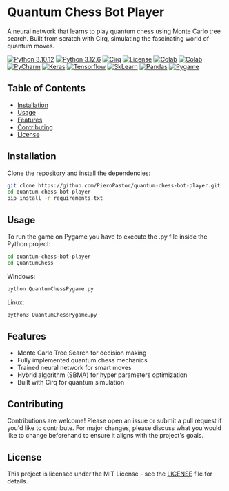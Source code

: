 # Quantum Chess Bot Player

A neural network that learns to play quantum chess using Monte Carlo tree search. Built from scratch with Cirq, simulating the fascinating world of quantum moves.

[![Python 3.10.12](https://img.shields.io/badge/AI%20with%20Python-3.10.12-blue)](https://www.python.org/downloads/release/python-31012/)
[![Python 3.12.6](https://img.shields.io/badge/Game%20with%20Python-3.12.6-blue)](https://www.python.org/downloads/release/python-3126/)
[![Cirq](https://img.shields.io/badge/Cirq-1.4-orange)](https://quantumai.google/cirq)
[![License](https://img.shields.io/badge/License-MIT-green)](LICENSE)
[![Colab](https://img.shields.io/badge/Run%20Monte%20Carlo%20on-Colab-yellow)](https://colab.research.google.com/)
[![Colab](https://img.shields.io/badge/Run%20Neural%20Network%20on-Colab-yellow)](https://colab.research.google.com/)
[![PyCharm](https://img.shields.io/badge/Developed%20with-PyCharm-blue)](https://www.jetbrains.com/pycharm/)
[![Keras](https://img.shields.io/badge/ML%20with-Keras-red)](https://keras.io/)
[![Tensorflow](https://img.shields.io/badge/ML%20with-Tensorflow-orange)](https://www.tensorflow.org/)
[![SkLearn](https://img.shields.io/badge/ML%20with-ScikitLearn-skyblue)](https://scikit-learn.org/)
[![Pandas](https://img.shields.io/badge/Data%20Processing%20with-Pandas-green)](https://pandas.pydata.org/)
[![Pygame](https://img.shields.io/badge/Deployed%20with-Pygame-purple)](https://www.pygame.org/)

## Table of Contents
- [Installation](#installation)
- [Usage](#usage)
- [Features](#features)
- [Contributing](#contributing)
- [License](#license)

## Installation
Clone the repository and install the dependencies:

```bash
git clone https://github.com/PieroPastor/quantum-chess-bot-player.git
cd quantum-chess-bot-player
pip install -r requirements.txt
```
## Usage
To run the game on Pygame you have to execute the .py file inside the Python project:
```bash
cd quantum-chess-bot-player
cd QuantumChess
```
Windows:
```bash
python QuantumChessPygame.py
```
Linux:
```bash
python3 QuantumChessPygame.py
```
## Features
- Monte Carlo Tree Search for decision making
- Fully implemented quantum chess mechanics
- Trained neural network for smart moves
- Hybrid algorithm (SBMA) for hyper parameters optimization
- Built with Cirq for quantum simulation

## Contributing
Contributions are welcome! Please open an issue or submit a pull request if you'd like to contribute. For major changes, please discuss what you would like to change beforehand to ensure it aligns with the project's goals.

## License
This project is licensed under the MIT License - see the [LICENSE](LICENSE) file for details.

